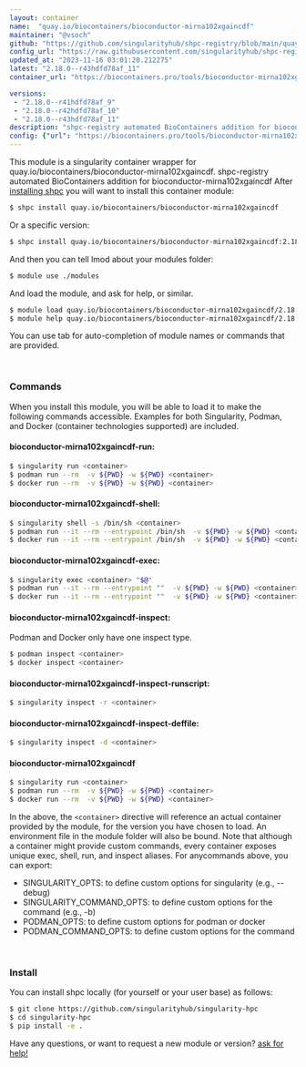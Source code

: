 ```yaml
---
layout: container
name:  "quay.io/biocontainers/bioconductor-mirna102xgaincdf"
maintainer: "@vsoch"
github: "https://github.com/singularityhub/shpc-registry/blob/main/quay.io/biocontainers/bioconductor-mirna102xgaincdf/container.yaml"
config_url: "https://raw.githubusercontent.com/singularityhub/shpc-registry/main/quay.io/biocontainers/bioconductor-mirna102xgaincdf/container.yaml"
updated_at: "2023-11-16 03:01:20.212275"
latest: "2.18.0--r43hdfd78af_11"
container_url: "https://biocontainers.pro/tools/bioconductor-mirna102xgaincdf"

versions:
 - "2.18.0--r41hdfd78af_9"
 - "2.18.0--r42hdfd78af_10"
 - "2.18.0--r43hdfd78af_11"
description: "shpc-registry automated BioContainers addition for bioconductor-mirna102xgaincdf"
config: {"url": "https://biocontainers.pro/tools/bioconductor-mirna102xgaincdf", "maintainer": "@vsoch", "description": "shpc-registry automated BioContainers addition for bioconductor-mirna102xgaincdf", "latest": {"2.18.0--r43hdfd78af_11": "sha256:8efb8075884e7789486db45db0e90344e71b38deb94572dc36184726773ef790"}, "tags": {"2.18.0--r41hdfd78af_9": "sha256:e2cebeee7d8224b725c9b4d9509f7b3fdd81ecf438670b26c86c3ca08ce93683", "2.18.0--r42hdfd78af_10": "sha256:b11ea1b67b21c5f7472eaaf24ddd210e16c5dffff7830afe94b57390ebea9473", "2.18.0--r43hdfd78af_11": "sha256:8efb8075884e7789486db45db0e90344e71b38deb94572dc36184726773ef790"}, "docker": "quay.io/biocontainers/bioconductor-mirna102xgaincdf"}
---
```


This module is a singularity container wrapper for quay.io/biocontainers/bioconductor-mirna102xgaincdf.
shpc-registry automated BioContainers addition for bioconductor-mirna102xgaincdf
After [installing shpc](#install) you will want to install this container module:


```bash
$ shpc install quay.io/biocontainers/bioconductor-mirna102xgaincdf
```

Or a specific version:

```bash
$ shpc install quay.io/biocontainers/bioconductor-mirna102xgaincdf:2.18.0--r43hdfd78af_11
```

And then you can tell lmod about your modules folder:

```bash
$ module use ./modules
```

And load the module, and ask for help, or similar.

```bash
$ module load quay.io/biocontainers/bioconductor-mirna102xgaincdf/2.18.0--r43hdfd78af_11
$ module help quay.io/biocontainers/bioconductor-mirna102xgaincdf/2.18.0--r43hdfd78af_11
```

You can use tab for auto-completion of module names or commands that are provided.

<br>

### Commands

When you install this module, you will be able to load it to make the following commands accessible.
Examples for both Singularity, Podman, and Docker (container technologies supported) are included.

#### bioconductor-mirna102xgaincdf-run:

```bash
$ singularity run <container>
$ podman run --rm  -v ${PWD} -w ${PWD} <container>
$ docker run --rm  -v ${PWD} -w ${PWD} <container>
```

#### bioconductor-mirna102xgaincdf-shell:

```bash
$ singularity shell -s /bin/sh <container>
$ podman run --it --rm --entrypoint /bin/sh  -v ${PWD} -w ${PWD} <container>
$ docker run --it --rm --entrypoint /bin/sh  -v ${PWD} -w ${PWD} <container>
```

#### bioconductor-mirna102xgaincdf-exec:

```bash
$ singularity exec <container> "$@"
$ podman run --it --rm --entrypoint ""  -v ${PWD} -w ${PWD} <container> "$@"
$ docker run --it --rm --entrypoint ""  -v ${PWD} -w ${PWD} <container> "$@"
```

#### bioconductor-mirna102xgaincdf-inspect:

Podman and Docker only have one inspect type.

```bash
$ podman inspect <container>
$ docker inspect <container>
```

#### bioconductor-mirna102xgaincdf-inspect-runscript:

```bash
$ singularity inspect -r <container>
```

#### bioconductor-mirna102xgaincdf-inspect-deffile:

```bash
$ singularity inspect -d <container>
```



#### bioconductor-mirna102xgaincdf

```bash
$ singularity run <container>
$ podman run --rm  -v ${PWD} -w ${PWD} <container>
$ docker run --rm  -v ${PWD} -w ${PWD} <container>
```


In the above, the `<container>` directive will reference an actual container provided
by the module, for the version you have chosen to load. An environment file in the
module folder will also be bound. Note that although a container
might provide custom commands, every container exposes unique exec, shell, run, and
inspect aliases. For anycommands above, you can export:

 - SINGULARITY_OPTS: to define custom options for singularity (e.g., --debug)
 - SINGULARITY_COMMAND_OPTS: to define custom options for the command (e.g., -b)
 - PODMAN_OPTS: to define custom options for podman or docker
 - PODMAN_COMMAND_OPTS: to define custom options for the command

<br>

### Install

You can install shpc locally (for yourself or your user base) as follows:

```bash
$ git clone https://github.com/singularityhub/singularity-hpc
$ cd singularity-hpc
$ pip install -e .
```

Have any questions, or want to request a new module or version? [ask for help!](https://github.com/singularityhub/singularity-hpc/issues)